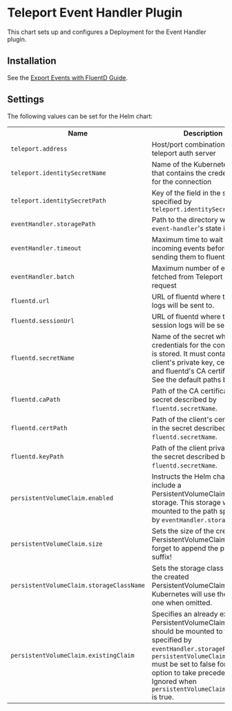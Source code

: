 # Teleport Event Handler Plugin

This chart sets up and configures a Deployment for the Event Handler plugin.

## Installation

See the [Export Events with FluentD Guide](https://goteleport.com/docs/management/export-audit-events/fluentd/).

## Settings

The following values can be set for the Helm chart:

<table>
  <tr>
    <th>Name</th>
    <th>Description</th>
    <th>Type</th>
    <th>Default</th>
    <th>Required</th>
  </tr>

  <tr>
    <td><code>teleport.address</code></td>
    <td>Host/port combination of the teleport auth server</td>
    <td>string</td>
    <td><code>""</code></td>
    <td>yes</td>
  </tr>
  <tr>
    <td><code>teleport.identitySecretName</code></td>
    <td>Name of the Kubernetes secret that contains the credentials for the connection</td>
    <td>string</td>
    <td><code>""</code></td>
    <td>yes</td>
  </tr>
  <tr>
    <td><code>teleport.identitySecretPath</code></td>
    <td>Key of the field in the secret specified by <code>teleport.identitySecretName</code></td>
    <td>string</td>
    <td><code>"auth_id"</code></td>
    <td>no</td>
  </tr>

  <tr>
    <td><code>eventHandler.storagePath</code></td>
    <td>Path to the directory where <code>event-handler</code>'s state is stored</td>
    <td>string</td>
    <td><code>"/var/lib/teleport/plugins/event-handler/storage"</code></td>
    <td>no</td>
  </tr>
  <tr>
    <td><code>eventHandler.timeout</code></td>
    <td>Maximum time to wait for incoming events before sending them to fluentd.</td>
    <td>string</td>
    <td><code>"10s"</code></td>
    <td>no</td>
  </tr>
  <tr>
    <td><code>eventHandler.batch</code></td>
    <td>Maximum number of events fetched from Teleport in one request</td>
    <td>string</td>
    <td><code>20</code></td>
    <td>no</td>
  </tr>

  <tr>
    <td><code>fluentd.url</code></td>
    <td>URL of fluentd where the event logs will be sent to.</td>
    <td>string</td>
    <td><code>""</code></td>
    <td>yes</td>
  </tr>
  <tr>
    <td><code>fluentd.sessionUrl</code></td>
    <td>URL of fluentd where the session logs will be sent to.</td>
    <td>string</td>
    <td><code>""</code></td>
    <td>yes</td>
  </tr>
  <tr>
    <td><code>fluentd.secretName</code></td>
    <td>
      Name of the secret where credentials for the connection is stored.
      It must contain the client's private key, certificate and fluentd's
      CA certificate. See the default paths below.
    </td>
    <td>string</td>
    <td><code>""</code></td>
    <td>yes</td>
  </tr>
  <tr>
    <td><code>fluentd.caPath</code></td>
    <td>Path of the CA certificate in the secret described by <code>fluentd.secretName</code>.</td>
    <td>string</td>
    <td><code>"ca.crt"</code></td>
  </tr>
  <tr>
    <td><code>fluentd.certPath</code></td>
    <td>Path of the client's certificate in the secret described by <code>fluentd.secretName</code>.</td>
    <td>string</td>
    <td><code>"client.crt"</code></td>
    <td>no</td>
  </tr>
  <tr>
    <td><code>fluentd.keyPath</code></td>
    <td>Path of the client private key in the secret described by <code>fluentd.secretName</code>.</td>
    <td>string</td>
    <td><code>"client.key"</code></td>
    <td>no</td>
  </tr>

  <tr>
    <td><code>persistentVolumeClaim.enabled</code></td>
    <td>
      Instructs the Helm chart to include a PersistentVolumeClaim for the storage. This storage
      will be mounted to the path specified by <code>eventHandler.storagePath</code>.
    </td>
    <td>boolean</td>
    <td><code>false</code></td>
    <td>no</td>
  </tr>
  <tr>
    <td><code>persistentVolumeClaim.size</code></td>
    <td>Sets the size of the created PersistentVolumeClaim. Don't forget to append the proper suffix!</td>
    <td>string</td>
    <td><code>"1Gi"</code></td>
    <td>no</td>
  </tr>
  <tr>
    <td><code>persistentVolumeClaim.storageClassName</code></td>
    <td>
      Sets the storage class name of the created PersistentVolumeClaim. Kubernetes will use the default
      one when omitted.
    </td>
    <td>string</td>
    <td><code>""</code></td>
    <td>no</td>
  </tr>
  <tr>
    <td><code>persistentVolumeClaim.existingClaim</code></td>
    <td>
      Specifies an already existing PersistentVolumeClaim which should be mounted to the path specified
      by <code>eventHandler.storagePath</code>. <code>persistentVolumeClaim.enabled</code> must be set to false for this
      option to take precedence. Ignored when <code>persistentVolumeClaim.enabled</code> is true.
    </td>
    <td>string</td>
    <td><code>""</code></td>
    <td>no</td>
  </tr>
</table>
